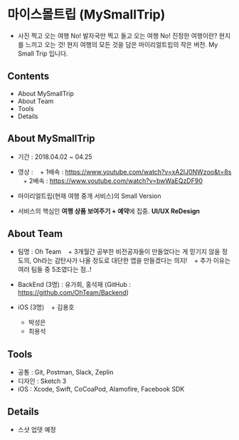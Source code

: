 # 마이스몰트립 (MySmallTrip)
- 사진 찍고 오는 여행 No! 발자국만 찍고 돌고 오는 여행 No! 진정한 여행이란? 현지를 느끼고 오는 것! 현지 여행의 모든 것을 담은 마이리얼트립의 작은 버전. My Small Trip 입니다.


## Contents
- About MySmallTrip
- About Team
- Tools
- Details

## About MySmallTrip
- 기간 : 2018.04.02 ~ 04.25
- 영상 : 
    + 1배속 : https://www.youtube.com/watch?v=xA2IJ0NWzoo&t=8s
    + 2배속 : https://www.youtube.com/watch?v=bwWaEQzDF90

- 마이리얼트립(현재 여행 중개 서비스)의 Small Version
- 서비스의 핵심인 **여행 상품 보여주기 + 예약**에 집중. **UI/UX ReDesign**


## About Team
- 팀명 : Oh Team
    + 3개월간 공부한 비전공자들이 만들었다는 게 믿기지 않을 정도의, Oh라는 감탄사가 나올 정도로 대단한 앱을 만들겠다는 의지!
    + 추가 이유는 여러 팀들 중 5조였다는 점..!

- BackEnd (3명) : 유가희, 홍석재 (GitHub : https://github.com/OhTeam/Backend)
- iOS (3명)
    + 김용호
    + 박성은
    + 최용석

## Tools
- 공통 : Git, Postman, Slack, Zeplin
- 디자인 : Sketch 3
- iOS : Xcode, Swift, CoCoaPod, Alamofire, Facebook SDK

## Details
- 스샷 업뎃 예정
